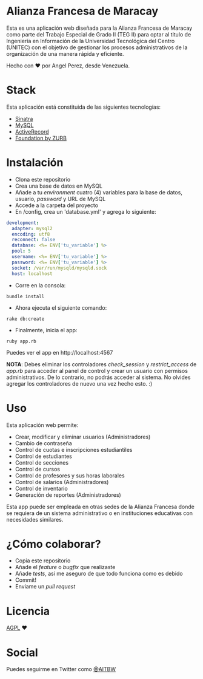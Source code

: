 # Alianza Francesa de Maracay

Esta es una aplicación web diseñada para la Alianza Francesa de Maracay como parte del Trabajo Especial de Grado II (TEG II) para optar al titulo de Ingeniería en Información de la Universidad Tecnológica del Centro (UNITEC) con el objetivo de gestionar los procesos administrativos de la organización de una manera rápida y eficiente.

Hecho con ♥ por Angel Perez, desde Venezuela.

# Stack

Esta aplicación está constituida de las siguientes tecnologías:
* [Sinatra](https://github.com/sinatra/sinatra)
* [MySQL](https://www.mysql.com/)
* [ActiveRecord](https://github.com/janko-m/sinatra-activerecord)
* [Foundation by ZURB](http://foundation.zurb.com/)

# Instalación
* Clona este repositorio
* Crea una base de datos en MySQL
* Añade a tu *environment* cuatro (4) variables para la base de datos, usuario, *password* y URL de MySQL
* Accede a la carpeta del proyecto
* En /config, crea un 'database.yml' y agrega lo siguiente:
``` yaml
development:
  adapter: mysql2
  encoding: utf8
  reconnect: false
  database: <%= ENV['tu_variable'] %>
  pool: 5
  username: <%= ENV['tu_variable'] %>
  password: <%= ENV['tu_variable'] %>
  socket: /var/run/mysqld/mysqld.sock
  host: localhost
```

* Corre en la consola:

``` shell
bundle install
```

* Ahora ejecuta el siguiente comando:

``` shell
rake db:create
```

* Finalmente, inicia el app:

``` shell
ruby app.rb
```

Puedes ver el app en http://localhost:4567

**NOTA**: Debes eliminar los controladores *check_session* y *restrict_access* de *app.rb* para acceder al panel de control y crear un usuario con permisos administrativos. De lo contrario, no podrás acceder al sistema. No olvides agregar los controladores de nuevo una vez hecho esto. :)

# Uso
Esta aplicación web permite:
* Crear, modificar y eliminar usuarios (Administradores)
* Cambio de contraseña
* Control de cuotas e inscripciones estudiantiles
* Control de estudiantes
* Control de secciones
* Control de cursos
* Control de profesores y sus horas laborales
* Control de salarios (Administradores)
* Control de inventario
* Generación de reportes (Administradores)

Esta app puede ser empleada en otras sedes de la Alianza Francesa donde se requiera de un sistema administrativo o en instituciones educativas con necesidades similares.

# ¿Cómo colaborar?
* Copia este repositorio
* Añade el *feature* o *bugfix* que realizaste
* Añade *tests*, así me aseguro de que todo funciona como es debido
* Commit!
* Enviame un *pull request*

# Licencia
[AGPL](./LICENSE) ♥

# Social
Puedes seguirme en Twitter como [@AITBW](https://twitter.com/AITBW)
